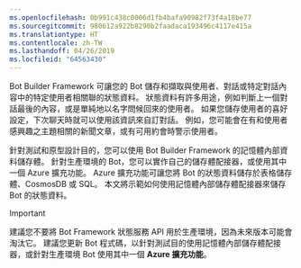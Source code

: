 ```yaml
---
ms.openlocfilehash: 0b991c438c0006d1fb4bafa90982f73f4a18be77
ms.sourcegitcommit: 980612a922b8290b2faadaca193496c4117e415a
ms.translationtype: HT
ms.contentlocale: zh-TW
ms.lasthandoff: 04/26/2019
ms.locfileid: "64563430"
---
```

Bot Builder Framework 可讓您的 Bot 儲存和擷取與使用者、對話或特定對話內容中的特定使用者相關聯的狀態資料。 狀態資料有許多用途，例如判斷上一個對話最後的內容，或是單純地以名字問候回來的使用者。 如果您儲存使用者的喜好設定，下次聊天時就可以使用該資訊來自訂對話。 例如，您可能會在有和使用者感興趣之主題相關的新聞文章，或有可用約會時警示使用者。 

針對測試和原型設計目的，您可以使用 Bot Builder Framework 的記憶體內部資料儲存體。 針對生產環境的 Bot，您可以實作自己的儲存體配接器，或使用其中一個 Azure 擴充功能。 Azure 擴充功能可讓您將 Bot 的狀態資料儲存於表格儲存體、CosmosDB 或 SQL。 本文將示範如何使用記憶體內部儲存體配接器來儲存 Bot 的狀態資料。 

> [!IMPORTANT]
> 建議您不要將 Bot Framework 狀態服務 API 用於生產環境，因為未來版本可能會淘汰它。 建議您更新 Bot 程式碼，以針對測試目的使用記憶體內部儲存體配接器，或針對生產環境 Bot 使用其中一個 **Azure 擴充功能**。
